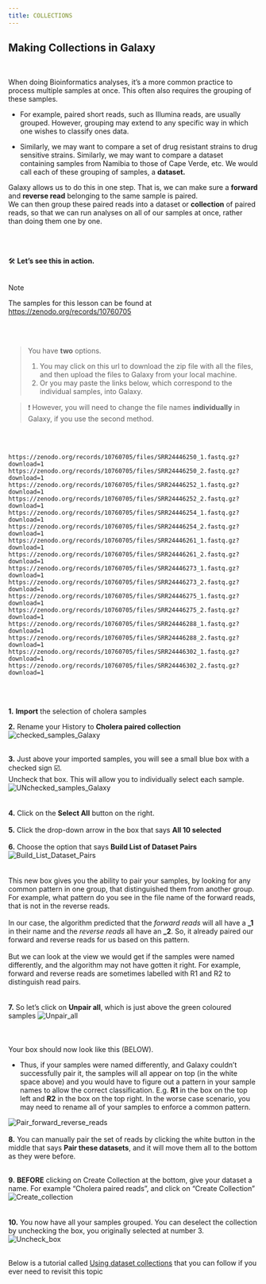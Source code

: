 ```yaml
---
title: COLLECTIONS 
---
```

## Making Collections in Galaxy

<br>

When doing Bioinformatics analyses, it’s a more common practice to process multiple samples at once. This often also requires the grouping of these samples. 
- For example, paired short reads, such as Illumina reads, are usually grouped. However, grouping may extend to any specific way in which one wishes to classify ones data. 


- Similarly, we may want to compare a set of drug resistant strains to drug sensitive strains. Similarly, we may want to compare a dataset containing samples from Namibia to those of Cape Verde, etc. We would call each of these grouping of samples, a **dataset.** 


Galaxy allows us to do this in one step. That is, we can make sure a **forward** and **reverse read** belonging to the same sample is paired.
<br>
We can then group these paired reads into a dataset or **collection** of paired reads, so that we can run analyses on all of our samples at once, rather than doing them one by one.

<br>
<br>

:hammer_and_wrench: **Let’s see this in action.**
<br>
<br>

> [!NOTE]
>The samples for this lesson can be found at https://zenodo.org/records/10760705
<br>
<br>

> You have **two** options.
>   1. You may click on this url to download the zip file with all the files, and then upload the files to Galaxy from your local machine.
>   2. Or you may paste the links below, which correspond to the individual samples, into Galaxy.

> :exclamation: However, you will need to change the file names **individually** in Galaxy, if you use the second method.
<br>
<br>

```
https://zenodo.org/records/10760705/files/SRR24446250_1.fastq.gz?download=1
https://zenodo.org/records/10760705/files/SRR24446250_2.fastq.gz?download=1
https://zenodo.org/records/10760705/files/SRR24446252_1.fastq.gz?download=1
https://zenodo.org/records/10760705/files/SRR24446252_2.fastq.gz?download=1
https://zenodo.org/records/10760705/files/SRR24446254_1.fastq.gz?download=1
https://zenodo.org/records/10760705/files/SRR24446254_2.fastq.gz?download=1
https://zenodo.org/records/10760705/files/SRR24446261_1.fastq.gz?download=1
https://zenodo.org/records/10760705/files/SRR24446261_2.fastq.gz?download=1
https://zenodo.org/records/10760705/files/SRR24446273_1.fastq.gz?download=1
https://zenodo.org/records/10760705/files/SRR24446273_2.fastq.gz?download=1
https://zenodo.org/records/10760705/files/SRR24446275_1.fastq.gz?download=1
https://zenodo.org/records/10760705/files/SRR24446275_2.fastq.gz?download=1
https://zenodo.org/records/10760705/files/SRR24446288_1.fastq.gz?download=1
https://zenodo.org/records/10760705/files/SRR24446288_2.fastq.gz?download=1
https://zenodo.org/records/10760705/files/SRR24446302_1.fastq.gz?download=1
https://zenodo.org/records/10760705/files/SRR24446302_2.fastq.gz?download=1
```

<br>
<br>

**1.** **Import** the selection of cholera samples


**2.** Rename your History to **Cholera paired collection**
<br>
![checked_samples_Galaxy](/img/1_checked_samples_Galaxy.png)
<br>
<br>

**3.** Just above your imported samples, you will see a small blue box with a checked sign :ballot_box_with_check:.
<br>
Uncheck that box. This will allow you to individually select each sample.
<br>
![UNchecked_samples_Galaxy](/img/2_UNchecked_samples_Galaxy.png)
<br>
<br>
<br>
**4.** Click on the **Select All** button on the right.
<br>
<br>
**5.** Click the drop-down arrow in the box that says **All 10 selected**
<br>
<br>
**6.** Choose the option that says **Build List of Dataset Pairs**
<br>
![Build_List_Dataset_Pairs](/img/3_Build_List_Dataset_Pairs_Galaxy.png)
<br>
<br>
<br>
This new box gives you the ability to pair your samples, by looking for any common pattern in one group, that distinguished them from another group. For example, what pattern do you see in the file name of the forward reads, that is not in the reverse reads.
<br>
<br>
In our case, the algorithm predicted that the _forward reads_ will all have a **_1** in their name and the _reverse reads_ all have an **_2**. So, it already paired our forward and reverse reads for us based on this pattern.
<br>
<br>
But we can look at the view we would get if the samples were named differently, and the algorithm may not have gotten it right. For example, forward and reverse reads are sometimes labelled with R1 and R2 to distinguish read pairs.
<br>
<br>
<br>
**7.** So let’s click on **Unpair all**, which is just above the green coloured samples 
![Unpair_all](/img/4_Unpair_all_Galaxy.png)
<br>
<br>
<br>
<br>
Your box should now look like this (BELOW).
<br>

- Thus, if your samples were named differently, and Galaxy couldn’t successfully pair it, the samples will all appear on top (in the white space above) and you would have to figure out a pattern in your sample names to allow the correct classification. E.g. **R1** in the box on the top left and **R2** in the box on the top right. In the worse case scenario, you may need to rename all of your samples to enforce a common pattern.

![Pair_forward_reverse_reads](/img/5_Pair_forward_reverse_reads_Galaxy.png)
<br>
<br>
**8.** You can manually pair the set of reads by clicking the white button in the middle that says **Pair these datasets**, and it will move them all to the bottom as they were before.
<br>
<br>

**9.** **BEFORE** clicking on Create Collection at the bottom, give your dataset a name. For example “Cholera paired reads”, and click on “Create Collection”
![Create_collection](/img/6_Create_collection_Galaxy.png)
<br>
<br>
<br>
**10.** You now have all your samples grouped. You can deselect the collection by unchecking the box, you originally selected at number 3.
<br>
![Uncheck_box](/img/7_Uncheck_box_Galaxy.png)
<br>
<br>

Below is a tutorial called [Using dataset collections](https://training.galaxyproject.org/training-material/topics/galaxy-interface/tutorials/collections/tutorial.html) that you can follow if you ever need to revisit this topic
